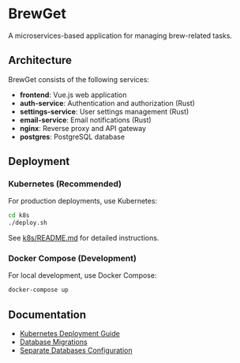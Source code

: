 # BrewGet

A microservices-based application for managing brew-related tasks.

## Architecture

BrewGet consists of the following services:

- **frontend**: Vue.js web application
- **auth-service**: Authentication and authorization (Rust)
- **settings-service**: User settings management (Rust)
- **email-service**: Email notifications (Rust)
- **nginx**: Reverse proxy and API gateway
- **postgres**: PostgreSQL database

## Deployment

### Kubernetes (Recommended)

For production deployments, use Kubernetes:

```bash
cd k8s
./deploy.sh
```

See [k8s/README.md](k8s/README.md) for detailed instructions.

### Docker Compose (Development)

For local development, use Docker Compose:

```bash
docker-compose up
```

## Documentation

- [Kubernetes Deployment Guide](k8s/README.md)
- [Database Migrations](backend/MIGRATIONS.md)
- [Separate Databases Configuration](backend/SEPARATE_DATABASES.md)

